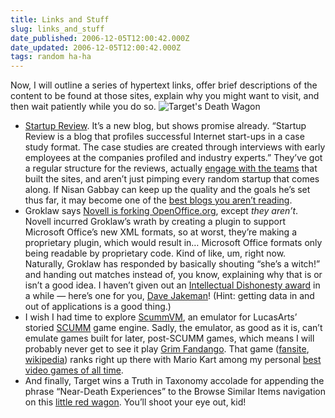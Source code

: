 ```yaml
---
title: Links and Stuff
slug: links_and_stuff
date_published: 2006-12-05T12:00:42.000Z
date_updated: 2006-12-05T12:00:42.000Z
tags: random ha-ha
---
```


Now, I will outline a series of hypertext links, offer brief descriptions of the content to be found at those sites, explain why you might want to visit, and then wait patiently while you do so.
![Target's Death Wagon](http://www.dashes.com/anil/images/target-death-wagon.jpg)

- [Startup Review](http://www.startup-review.com/blog/index.php). It’s a new blog, but shows promise already. “Startup Review is a blog that profiles successful Internet start-ups in a case study format. The case studies are created through interviews with early employees at the companies profiled and industry experts.” They’ve got a regular structure for the reviews, actually [engage with the teams](http://www.dashes.com/anil/2006/11/27/the_starting_li) that built the sites, and aren’t just pimping every random startup that comes along. If Nisan Gabbay can keep up the quality and the goals he’s set thus far, it may become one of the [best blogs you aren’t reading](http://www.dashes.com/anil/2006/12/04/the_best_blogs_).
- Groklaw says [Novell is forking OpenOffice.org](http://www.groklaw.net/article.php?story=20061204130954610), except *they aren’t*. Novell incurred Groklaw’s wrath by creating a plugin to support Microsoft Office’s new XML formats, so at worst, they’re making a proprietary plugin, which would result in… Microsoft Office formats only being readable by proprietary code. Kind of like, um, right now. Naturally, Groklaw has responded by basically shouting “she’s a witch!” and handing out matches instead of, you know, explaining why that is or isn’t a good idea. I haven’t given out an [Intellectual Dishonesty award](http://www.dashes.com/anil/2005/05/24/behold_intellec) in a while — here’s one for you, [Dave Jakeman](http://www.groklaw.net/users.php?mode=profile&amp;uid=8810)! (Hint: getting data in and out of applications is a good thing.)
- I wish I had time to explore [ScummVM](http://www.scummvm.org/), an emulator for LucasArts’ storied [SCUMM](http://en.wikipedia.org/wiki/SCUMM) game engine. Sadly, the emulator, as good as it is, can’t emulate games built for later, post-SCUMM games, which means I will probably never get to see it play [Grim Fandango](http://www.lucasarts.com/products/grim/). That game ([fansite](http://www.grimfandango.net/), [wikipedia](http://en.wikipedia.org/wiki/Grim_Fandango)) ranks right up there with Mario Kart among my personal [best video games of all time](http://www.vox.com/explore/posts/tags/top%205%20games/).
- And finally, Target wins a Truth in Taxonomy accolade for appending the phrase “Near-Death Experiences” to the Browse Similar Items navigation on this [little red wagon](http://www.target.com/gp/detail.html/ref=br_1_4/601-0594664-0576158?ie=UTF8&amp;frombrowse=1&amp;asin=B00000K1VR). You’ll shoot your eye out, kid!
